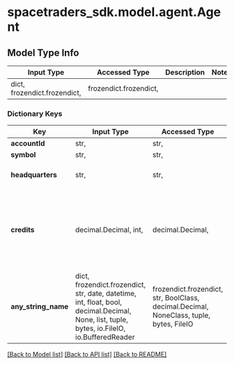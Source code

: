 # spacetraders_sdk.model.agent.Agent

## Model Type Info
Input Type | Accessed Type | Description | Notes
------------ | ------------- | ------------- | -------------
dict, frozendict.frozendict,  | frozendict.frozendict,  |  | 

### Dictionary Keys
Key | Input Type | Accessed Type | Description | Notes
------------ | ------------- | ------------- | ------------- | -------------
**accountId** | str,  | str,  |  | 
**symbol** | str,  | str,  |  | 
**headquarters** | str,  | str,  | The headquarters of the agent. | 
**credits** | decimal.Decimal, int,  | decimal.Decimal,  | The number of credits the agent has available. Credits can be negative if funds have been overdrawn. | 
**any_string_name** | dict, frozendict.frozendict, str, date, datetime, int, float, bool, decimal.Decimal, None, list, tuple, bytes, io.FileIO, io.BufferedReader | frozendict.frozendict, str, BoolClass, decimal.Decimal, NoneClass, tuple, bytes, FileIO | any string name can be used but the value must be the correct type | [optional]

[[Back to Model list]](../../README.md#documentation-for-models) [[Back to API list]](../../README.md#documentation-for-api-endpoints) [[Back to README]](../../README.md)

